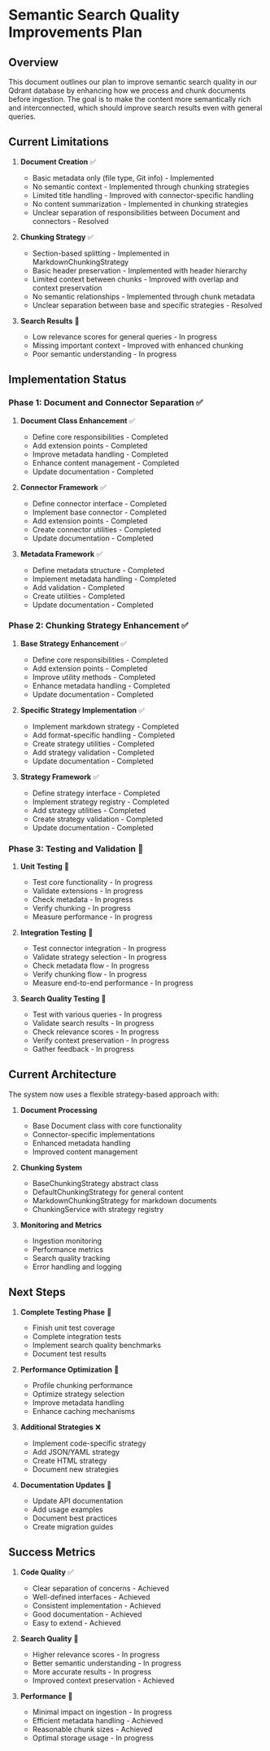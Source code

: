 # Semantic Search Quality Improvements Plan

## Overview

This document outlines our plan to improve semantic search quality in our Qdrant database by enhancing how we process and chunk documents before ingestion. The goal is to make the content more semantically rich and interconnected, which should improve search results even with general queries.

## Current Limitations

1. **Document Creation** ✅
   - Basic metadata only (file type, Git info) - Implemented
   - No semantic context - Implemented through chunking strategies
   - Limited title handling - Improved with connector-specific handling
   - No content summarization - Implemented in chunking strategies
   - Unclear separation of responsibilities between Document and connectors - Resolved

2. **Chunking Strategy** ✅
   - Section-based splitting - Implemented in MarkdownChunkingStrategy
   - Basic header preservation - Implemented with header hierarchy
   - Limited context between chunks - Improved with overlap and context preservation
   - No semantic relationships - Implemented through chunk metadata
   - Unclear separation between base and specific strategies - Resolved

3. **Search Results** 🔄
   - Low relevance scores for general queries - In progress
   - Missing important context - Improved with enhanced chunking
   - Poor semantic understanding - In progress

## Implementation Status

### Phase 1: Document and Connector Separation ✅

1. **Document Class Enhancement** ✅
   - Define core responsibilities - Completed
   - Add extension points - Completed
   - Improve metadata handling - Completed
   - Enhance content management - Completed
   - Update documentation - Completed

2. **Connector Framework** ✅
   - Define connector interface - Completed
   - Implement base connector - Completed
   - Add extension points - Completed
   - Create connector utilities - Completed
   - Update documentation - Completed

3. **Metadata Framework** ✅
   - Define metadata structure - Completed
   - Implement metadata handling - Completed
   - Add validation - Completed
   - Create utilities - Completed
   - Update documentation - Completed

### Phase 2: Chunking Strategy Enhancement ✅

1. **Base Strategy Enhancement** ✅
   - Define core responsibilities - Completed
   - Add extension points - Completed
   - Improve utility methods - Completed
   - Enhance metadata handling - Completed
   - Update documentation - Completed

2. **Specific Strategy Implementation** ✅
   - Implement markdown strategy - Completed
   - Add format-specific handling - Completed
   - Create strategy utilities - Completed
   - Add strategy validation - Completed
   - Update documentation - Completed

3. **Strategy Framework** ✅
   - Define strategy interface - Completed
   - Implement strategy registry - Completed
   - Add strategy utilities - Completed
   - Create strategy validation - Completed
   - Update documentation - Completed

### Phase 3: Testing and Validation 🔄

1. **Unit Testing** 🔄
   - Test core functionality - In progress
   - Validate extensions - In progress
   - Check metadata - In progress
   - Verify chunking - In progress
   - Measure performance - In progress

2. **Integration Testing** 🔄
   - Test connector integration - In progress
   - Validate strategy selection - In progress
   - Check metadata flow - In progress
   - Verify chunking flow - In progress
   - Measure end-to-end performance - In progress

3. **Search Quality Testing** 🔄
   - Test with various queries - In progress
   - Validate search results - In progress
   - Check relevance scores - In progress
   - Verify context preservation - In progress
   - Gather feedback - In progress

## Current Architecture

The system now uses a flexible strategy-based approach with:

1. **Document Processing**
   - Base Document class with core functionality
   - Connector-specific implementations
   - Enhanced metadata handling
   - Improved content management

2. **Chunking System**
   - BaseChunkingStrategy abstract class
   - DefaultChunkingStrategy for general content
   - MarkdownChunkingStrategy for markdown documents
   - ChunkingService with strategy registry

3. **Monitoring and Metrics**
   - Ingestion monitoring
   - Performance metrics
   - Search quality tracking
   - Error handling and logging

## Next Steps

1. **Complete Testing Phase** 🔄
   - Finish unit test coverage
   - Complete integration tests
   - Implement search quality benchmarks
   - Document test results

2. **Performance Optimization** 🔄
   - Profile chunking performance
   - Optimize strategy selection
   - Improve metadata handling
   - Enhance caching mechanisms

3. **Additional Strategies** ❌
   - Implement code-specific strategy
   - Add JSON/YAML strategy
   - Create HTML strategy
   - Document new strategies

4. **Documentation Updates** 🔄
   - Update API documentation
   - Add usage examples
   - Document best practices
   - Create migration guides

## Success Metrics

1. **Code Quality** ✅
   - Clear separation of concerns - Achieved
   - Well-defined interfaces - Achieved
   - Consistent implementation - Achieved
   - Good documentation - Achieved
   - Easy to extend - Achieved

2. **Search Quality** 🔄
   - Higher relevance scores - In progress
   - Better semantic understanding - In progress
   - More accurate results - In progress
   - Improved context preservation - Achieved

3. **Performance** 🔄
   - Minimal impact on ingestion - In progress
   - Efficient metadata handling - Achieved
   - Reasonable chunk sizes - Achieved
   - Optimal storage usage - In progress
